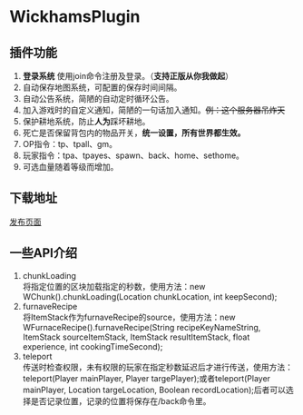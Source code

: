# WickhamsPlugin
## 插件功能

 1. **登录系统** 使用join命令注册及登录。（**支持正版从你我做起**）
 2. 自动保存地图系统，可配置的保存时间间隔。
 3. 自动公告系统，简陋的自动定时循环公告。
 4. 加入游戏时的自定义通知，简陋的一句话加入通知。~~例：这个服务器吊炸天~~
 5. 保护耕地系统，防止**人为**踩坏耕地。
 6. 死亡是否保留背包内的物品开关，**统一设置，所有世界都生效。**
 7. OP指令：tp、tpall、gm。
 8. 玩家指令：tpa、tpayes、spawn、back、home、sethome。
 9. 可选血量随着等级而增加。

## 下载地址
 [发布页面](https://github.com/WickhamWei/WickhamsPlugin/releases)

## 一些API介绍  
  
  1. chunkLoading  
  将指定位置的区块加载指定的秒数，使用方法：new WChunk().chunkLoading(Location chunkLocation, int keepSecond);  
  2. furnaveRecipe  
  将ItemStack作为furnaveRecipe的source，使用方法：new WFurnaceRecipe().furnaveRecipe(String recipeKeyNameString, ItemStack sourceItemStack, ItemStack result​ItemStack,
			float experience, int cookingTimeSecond);  
  3. teleport  
  传送时检查权限，未有权限的玩家在指定秒数延迟后才进行传送，使用方法：teleport(Player mainPlayer, Player targePlayer);或者teleport(Player mainPlayer, Location targeLocation, Boolean recordLocation);后者可以选择是否记录位置，记录的位置将保存在/back命令里。